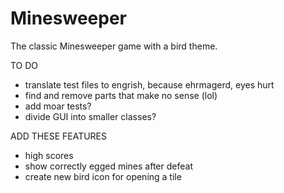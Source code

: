 Minesweeper
===========

The classic Minesweeper game with a bird theme.


TO DO
- translate test files to engrish, because ehrmagerd, eyes hurt
- find and remove parts that make no sense (lol)
- add moar tests?
- divide GUI into smaller classes?

ADD THESE FEATURES
- high scores
- show correctly egged mines after defeat
- create new bird icon for opening a tile

